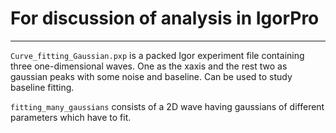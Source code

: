 # For discussion of analysis in IgorPro

***

`Curve_fitting_Gaussian.pxp`  is a packed Igor experiment file containing three one-dimensional waves. One as the xaxis and the rest two as gaussian peaks with some noise and baseline. Can be used to study baseline fitting.



`fitting_many_gaussians` consists of a 2D wave having gaussians of different parameters which have to fit.
